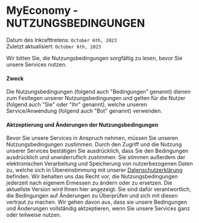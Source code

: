 <h1>MyEconomy - NUTZUNGSBEDINGUNGEN</h1>

Datum des Inkrafttretens: `October 6th, 2023`<br>
Zuletzt aktualisiert:  `October 6th, 2023`

Wir bitten Sie, die Nutzungsbedingungen sorgfältig zu lesen, bevor Sie unsere Services nutzen.

<h4>Zweck</h4>
Die Nutzungsbedingungen (folgend auch "Bedingungen" genannt) dienen zum Festlegen unserer Nutzungsbedingungen und gelten für die Nutzer (folgend auch "Sie" oder "Ihr" genannt), welche unseren Service/Anwendung (folgend auch "Bot" genannt) verwenden.

<h4>Aktzeptierung und Änderungen der Nutzungsbedingungen</h4>
Bevor Sie unsere Services in Anspruch nehmen, müssen Sie unseren Nutzungsbedingungen zustimmen. Durch den Zugriff und die Nutzung unserer Services bestätigen Sie ausdrücklich, dass Sie den Bedingungen ausdrücklich und unwiderruflich zustimmen. Sie stimmen außerdem der elektronischen Verarbeitung und Speicherung von nutzerbezogenen Daten zu, welche sich in Übereinstimmung mit unserer <a href="">Datenschutzerklärung</a> befinden. Wir behalten uns das Recht vor, die Nutzungsbedingungen jederzeit nach eigenem Ermessen zu ändern oder zu ersetzen. Die aktuellste Version wird Ihnen hier angezeigt. Sie sind dafür verantwortlich, die Bedingungen auf Änderungen zu Überprüfen und sich mit diesen vertraut zu machen. Wir gehen davon aus, dass sie unsere Bedingungen und Änderungen vollständig aktzeptieren, wenn Sie unsere Services ganz oder teilweise nutzen.
